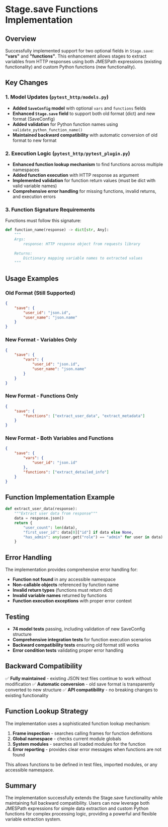 # Stage.save Functions Implementation

## Overview

Successfully implemented support for two optional fields in `Stage.save`: **"vars"** and **"functions"**. This enhancement allows stages to extract variables from HTTP responses using both JMESPath expressions (existing functionality) and custom Python functions (new functionality).

## Key Changes

### 1. Model Updates (`pytest_http/models.py`)

- **Added `SaveConfig` model** with optional `vars` and `functions` fields
- **Enhanced `Stage.save` field** to support both old format (dict) and new format (SaveConfig)
- **Added validation** for Python function names using `validate_python_function_name()`
- **Maintained backward compatibility** with automatic conversion of old format to new format

### 2. Execution Logic (`pytest_http/pytest_plugin.py`)

- **Enhanced function lookup mechanism** to find functions across multiple namespaces
- **Added function execution** with HTTP response as argument
- **Implemented validation** for function return values (must be dict with valid variable names)
- **Comprehensive error handling** for missing functions, invalid returns, and execution errors

### 3. Function Signature Requirements

Functions must follow this signature:
```python
def function_name(response) -> dict[str, Any]:
    """
    Args:
        response: HTTP response object from requests library
    
    Returns:
        Dictionary mapping variable names to extracted values
    """
```

## Usage Examples

### Old Format (Still Supported)
```json
{
    "save": {
        "user_id": "json.id",
        "user_name": "json.name"
    }
}
```

### New Format - Variables Only
```json
{
    "save": {
        "vars": {
            "user_id": "json.id",
            "user_name": "json.name"
        }
    }
}
```

### New Format - Functions Only
```json
{
    "save": {
        "functions": ["extract_user_data", "extract_metadata"]
    }
}
```

### New Format - Both Variables and Functions
```json
{
    "save": {
        "vars": {
            "user_id": "json.id"
        },
        "functions": ["extract_detailed_info"]
    }
}
```

## Function Implementation Example

```python
def extract_user_data(response):
    """Extract user data from response"""
    data = response.json()
    return {
        "user_count": len(data),
        "first_user_id": data[0]["id"] if data else None,
        "has_admin": any(user.get("role") == "admin" for user in data)
    }
```

## Error Handling

The implementation provides comprehensive error handling for:

- **Function not found** in any accessible namespace
- **Non-callable objects** referenced by function name
- **Invalid return types** (functions must return dict)
- **Invalid variable names** returned by functions
- **Function execution exceptions** with proper error context

## Testing

- **74 model tests** passing, including validation of new SaveConfig structure
- **Comprehensive integration tests** for function execution scenarios
- **Backward compatibility tests** ensuring old format still works
- **Error condition tests** validating proper error handling

## Backward Compatibility

✅ **Fully maintained** - existing JSON test files continue to work without modification
✅ **Automatic conversion** - old save format is transparently converted to new structure
✅ **API compatibility** - no breaking changes to existing functionality

## Function Lookup Strategy

The implementation uses a sophisticated function lookup mechanism:

1. **Frame inspection** - searches calling frames for function definitions
2. **Global namespace** - checks current module globals
3. **System modules** - searches all loaded modules for the function
4. **Error reporting** - provides clear error messages when functions are not found

This allows functions to be defined in test files, imported modules, or any accessible namespace.

## Summary

The implementation successfully extends the Stage.save functionality while maintaining full backward compatibility. Users can now leverage both JMESPath expressions for simple data extraction and custom Python functions for complex processing logic, providing a powerful and flexible variable extraction system.